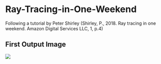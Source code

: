# Ray-Tracing-in-One-Weekend
Following a tutorial by Peter Shirley 
(Shirley, P., 2018. Ray tracing in one weekend. Amazon Digital Services LLC, 1, p.4)

## First Output Image
![](https://github.com/stefanidmtrv/Ray-Tracing-in-one-Weekend/blob/main/firstoutputimage.png)
